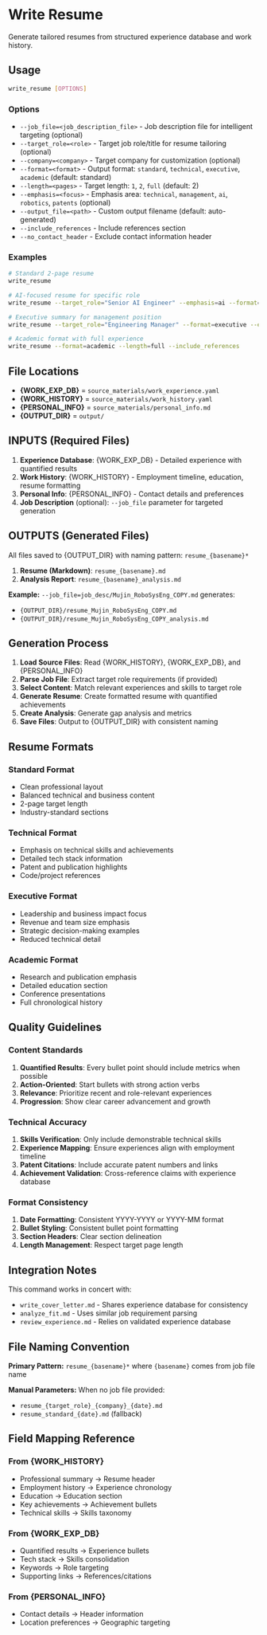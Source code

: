 # Write Resume

Generate tailored resumes from structured experience database and work history.

## Usage
```bash
write_resume [OPTIONS]
```

### Options

- `--job_file=<job_description_file>` - Job description file for intelligent targeting (optional)
- `--target_role=<role>` - Target job role/title for resume tailoring (optional)
- `--company=<company>` - Target company for customization (optional)
- `--format=<format>` - Output format: `standard`, `technical`, `executive`, `academic` (default: standard)
- `--length=<pages>` - Target length: `1`, `2`, `full` (default: 2)
- `--emphasis=<focus>` - Emphasis area: `technical`, `management`, `ai`, `robotics`, `patents` (optional)
- `--output_file=<path>` - Custom output filename (default: auto-generated)
- `--include_references` - Include references section
- `--no_contact_header` - Exclude contact information header

### Examples

```bash
# Standard 2-page resume
write_resume

# AI-focused resume for specific role
write_resume --target_role="Senior AI Engineer" --emphasis=ai --format=technical

# Executive summary for management position
write_resume --target_role="Engineering Manager" --format=executive --emphasis=management

# Academic format with full experience
write_resume --format=academic --length=full --include_references
```

## File Locations
- **{WORK_EXP_DB}** = `source_materials/work_experience.yaml`
- **{WORK_HISTORY}** = `source_materials/work_history.yaml`
- **{PERSONAL_INFO}** = `source_materials/personal_info.md`
- **{OUTPUT_DIR}** = `output/`

## INPUTS (Required Files)
1. **Experience Database**: {WORK_EXP_DB} - Detailed experience with quantified results
2. **Work History**: {WORK_HISTORY} - Employment timeline, education, resume formatting
3. **Personal Info**: {PERSONAL_INFO} - Contact details and preferences
4. **Job Description** (optional): `--job_file` parameter for targeted generation

## OUTPUTS (Generated Files)
All files saved to {OUTPUT_DIR} with naming pattern: `resume_{basename}*`

1. **Resume (Markdown)**: `resume_{basename}.md`
2. **Analysis Report**: `resume_{basename}_analysis.md`

**Example:** `--job_file=job_desc/Mujin_RoboSysEng_COPY.md` generates:
- `{OUTPUT_DIR}/resume_Mujin_RoboSysEng_COPY.md`
- `{OUTPUT_DIR}/resume_Mujin_RoboSysEng_COPY_analysis.md`

## Generation Process
1. **Load Source Files**: Read {WORK_HISTORY}, {WORK_EXP_DB}, and {PERSONAL_INFO}
2. **Parse Job File**: Extract target role requirements (if provided)
3. **Select Content**: Match relevant experiences and skills to target role
4. **Generate Resume**: Create formatted resume with quantified achievements
5. **Create Analysis**: Generate gap analysis and metrics
6. **Save Files**: Output to {OUTPUT_DIR} with consistent naming

## Resume Formats

### Standard Format
- Clean professional layout
- Balanced technical and business content
- 2-page target length
- Industry-standard sections

### Technical Format  
- Emphasis on technical skills and achievements
- Detailed tech stack information
- Patent and publication highlights
- Code/project references

### Executive Format
- Leadership and business impact focus
- Revenue and team size emphasis
- Strategic decision-making examples
- Reduced technical detail

### Academic Format
- Research and publication emphasis
- Detailed education section
- Conference presentations
- Full chronological history

## Quality Guidelines

### Content Standards
1. **Quantified Results**: Every bullet point should include metrics when possible
2. **Action-Oriented**: Start bullets with strong action verbs
3. **Relevance**: Prioritize recent and role-relevant experiences
4. **Progression**: Show clear career advancement and growth

### Technical Accuracy
1. **Skills Verification**: Only include demonstrable technical skills
2. **Experience Mapping**: Ensure experiences align with employment timeline
3. **Patent Citations**: Include accurate patent numbers and links
4. **Achievement Validation**: Cross-reference claims with experience database

### Format Consistency
1. **Date Formatting**: Consistent YYYY-YYYY or YYYY-MM format
2. **Bullet Styling**: Consistent bullet point formatting
3. **Section Headers**: Clear section delineation
4. **Length Management**: Respect target page length

## Integration Notes

This command works in concert with:
- `write_cover_letter.md` - Shares experience database for consistency
- `analyze_fit.md` - Uses similar job requirement parsing
- `review_experience.md` - Relies on validated experience database

## File Naming Convention

**Primary Pattern:** `resume_{basename}*` where `{basename}` comes from job file name

**Manual Parameters:** When no job file provided:
- `resume_{target_role}_{company}_{date}.md`
- `resume_standard_{date}.md` (fallback)

## Field Mapping Reference

### From {WORK_HISTORY}
- Professional summary → Resume header
- Employment history → Experience chronology
- Education → Education section
- Key achievements → Achievement bullets
- Technical skills → Skills taxonomy

### From {WORK_EXP_DB}
- Quantified results → Experience bullets
- Tech stack → Skills consolidation
- Keywords → Role targeting
- Supporting links → References/citations

### From {PERSONAL_INFO}
- Contact details → Header information
- Location preferences → Geographic targeting